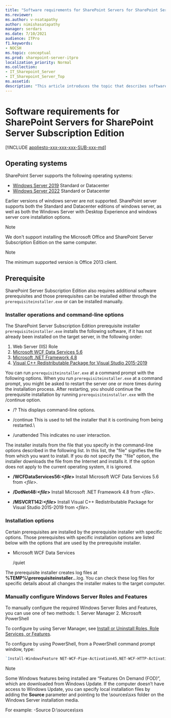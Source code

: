 ```yaml
---
title: "Software requirements for SharePoint Servers for SharePoint Server Subscription Edition"
ms.reviewer: 
ms.author: v-nsatapathy
author: nimishasatapathy
manager: serdars
ms.date: 7/10/2021
audience: ITPro
f1.keywords:
- NOCSH
ms.topic: conceptual
ms.prod: sharepoint-server-itpro
localization_priority: Normal
ms.collection:
- IT_Sharepoint_Server
- IT_Sharepoint_Server_Top
ms.assetid: 
description: "This article introduces the topic that describes software requirements for SharePoint Server."
---
```


# Software requirements for SharePoint Servers for SharePoint Server Subscription Edition

[!INCLUDE [appliesto-xxx-xxx-xxx-SUB-xxx-md](../includes/appliesto-xxx-xxx-xxx-SUB-xxx-md.md)] 

## Operating systems

SharePoint Server supports the following operating systems:
- [Windows Server 2019](https://www.microsoft.com/en-in/evalcenter/evaluate-windows-server-2019) Standard or Datacenter
- [Windows Server 2022](https://www.microsoft.com/en-in/evalcenter/evaluate-windows-server-2022-preview) Standard or Datacenter

Earlier versions of windows server are not supported. SharePoint server supports both the Standard and Datacenter editions of windows server, as well as both the Windows Server with Desktop Experience and windows server core installation options.

> [!NOTE]
> We don't support installing the Microsoft Office and SharePoint Server Subscription Edition on the same computer.

> [!NOTE]
> The minimum supported version is Office 2013 client.

## Prerequisite 

SharePoint Server Subscription Edition also requires additional software prerequisites and those prerequisites can be installed either through the `prerequisiteinstaller.exe`  or can be installed manually.

### Installer operations and command-line options

The SharePoint Server Subscription Edition prerequisite installer `prerequisiteinstaller.exe` installs the following software, if it has not already been installed on the target server, in the following order:

1. Web Server (IIS) Role
2. [Microsoft WCF Data Services 5.6](https://go.microsoft.com/fwlink/?LinkId=320724)
3. [Microsoft .NET Framework 4.8](https://go.microsoft.com/fwlink/?LinkId=2085155)
4. [Visual C++ Redistributable Package for Visual Studio 2015-2019](https://go.microsoft.com/fwlink/?linkid=2130438)

You can run `prerequisiteinstaller.exe` at a command prompt with the following options. When you run `prerequisiteinstaller.exe` at a command prompt, you might be asked to restart the server one or more times during the installation process. After restarting, you should continue the prerequisite installation by running `prerequisiteinstaller.exe` with the /continue option.

- /? This displays command-line options.

- /continue This is used to tell the installer that it is continuing from being restarted.\

- /unattended This indicates no user interaction.

The installer installs from the file that you specify in the command-line options described in the following list. In this list, the "file" signifies the file from which you want to install. If you do not specify the `"file" option, the installer downloads the file from the Internet and installs it. If the option does not apply to the current operating system, it is ignored.

- **/WCFDataServices56:<_file_>** Install Microsoft WCF Data Services 5.6 from <_file_>.

- **/DotNet48:<_file_>** Install Microsoft .NET Framework 4.8 from <_file_>.

- **/MSVCRT142:<_file_>** Install Visual C++ Redistributable Package for Visual Studio 2015-2019 from <_file_>.

### Installation options

Certain prerequisites are installed by the prerequisite installer with specific options. Those prerequisites with specific installation options are listed below with the options that are used by the prerequisite installer.
- Microsoft WCF Data Services
  
  /quiet

The prerequisite installer creates log files at **%TEMP%\prerequisiteinstaller.<date>.<time>**.log. You can check these log files for specific details about all changes the installer makes to the target computer.


### Manually configure Windows Server Roles and Features

To manually configure the required Windows Server Roles and Features, you can use one of two methods: 1. Server Manager 2. Microsoft PowerShell

To configure by using Server Manager, see [Install or Uninstall Roles, Role Services, or Features](/windows-server/administration/server-manager/install-or-uninstall-roles-role-services-or-features).

To configure by using PowerShell, from a PowerShell command prompt window, type:

```PowerShell
`Install-WindowsFeature NET-WCF-Pipe-Activation45,NET-WCF-HTTP-Activation45,NET-WCF-TCP-Activation45,Web-Server,Web-WebServer,Web-Common-Http,Web-Static-Content,Web-Default-Doc,Web-Dir-Browsing,Web-Http-Errors,Web-App-Dev,Web-Asp-Net45,Web-Net-Ext45,Web-ISAPI-Ext,Web-ISAPI-Filter,Web-Health,Web-Http-Logging,Web-Log-Libraries,Web-Request-Monitor,Web-Http-Tracing,Web-Security,Web-Basic-Auth,Web-Windows-Auth,Web-Filtering,Web-Performance,Web-Stat-Compression,Web-Dyn-Compression,WAS,WAS-Process-Model,WAS-Config-APIs -IncludeManagementTools`
```

> [!NOTE]
> Some Windows features being installed are “Features On Demand (FOD)”, which are downloaded from Windows Update.  If the computer doesn’t have access to Windows Update, you can specify local installation files by adding the **Source** parameter and pointing to the \sources\sxs folder on the Windows Server installation media.
>
> For example: -Source D:\sources\sxs
